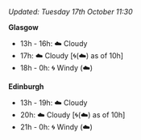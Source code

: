 *Updated: Tuesday 17th October 11:30*

**Glasgow**

* 13h - 16h: :cloud: Cloudy
* 17h: :cloud: Cloudy [:cyclone:(:cloud:) as of 10h]
* 18h - 0h: :cyclone: Windy (:cloud:)

**Edinburgh**

* 13h - 19h: :cloud: Cloudy
* 20h: :cloud: Cloudy [:cyclone:(:cloud:) as of 10h]
* 21h - 0h: :cyclone: Windy (:cloud:)
